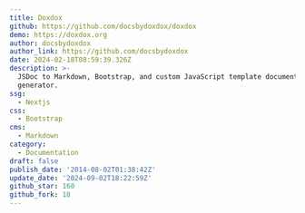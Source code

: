 ```yaml
---
title: Doxdox
github: https://github.com/docsbydoxdox/doxdox
demo: https://doxdox.org
author: docsbydoxdox
author_link: https://github.com/docsbydoxdox
date: 2024-02-18T08:59:39.326Z
description: >-
  JSDoc to Markdown, Bootstrap, and custom JavaScript template documentation
  generator.
ssg:
  - Nextjs
css:
  - Bootstrap
cms:
  - Markdown
category:
  - Documentation
draft: false
publish_date: '2014-08-02T01:38:42Z'
update_date: '2024-09-02T18:22:59Z'
github_star: 160
github_fork: 18
---
```

